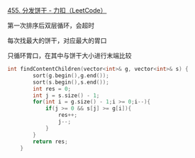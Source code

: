 [455. 分发饼干 - 力扣（LeetCode）](https://leetcode.cn/problems/assign-cookies/description/)

第一次排序后双层循环，会超时

每次找最大的饼干，对应最大的胃口

只循环胃口，在其中与饼干大小进行末端比较

```cpp
int findContentChildren(vector<int>& g, vector<int>& s) {
        sort(g.begin(),g.end());
        sort(s.begin(),s.end());
        int res = 0;
        int j = s.size() - 1;
        for(int i = g.size() - 1;i >= 0;i--){
            if(j >= 0 && s[j] >= g[i]){
                res++;
                j--;
            }
        }
        return res;
    }
```

